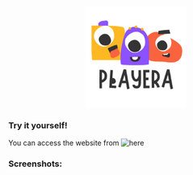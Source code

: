 <p align="center">
    <img src="assets/playera.png" width="200" height="200">
</p>

### Try it yourself!
You can access the website from ![here](https://playera.netlify.app/)

### Screenshots: